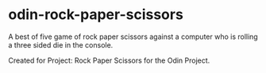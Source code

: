 # odin-rock-paper-scissors
A best of five game of rock paper scissors against a computer who is rolling a three sided die in the console.

Created for Project: Rock Paper Scissors for the Odin Project.
